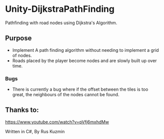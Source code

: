 # Unity-DijkstraPathFinding
Pathfinding with road nodes using Dijkstra's Algorithm.

## Purpose
- Implement A path finding algorithm without needing to implement a grid of nodes.
- Roads placed by the player become nodes and are slowly built up over time.

### Bugs
- There is currently a bug where if the offset between the tiles is too great, the neighbours of the nodes cannot be found.

## Thanks to:
https://www.youtube.com/watch?v=pVfj6mxhdMw

Written in C#, By Rus Kuzmin
